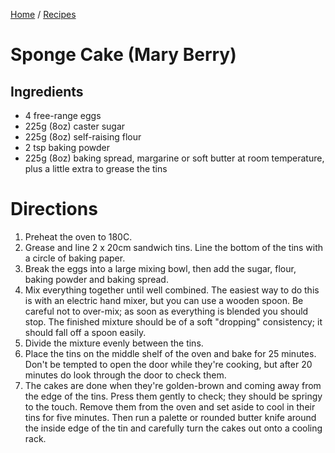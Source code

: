 [Home](../README.md) / [Recipes](README.md)

# Sponge Cake (Mary Berry)

## Ingredients
- 4 free-range eggs
- 225g (8oz) caster sugar
- 225g (8oz) self-raising flour
- 2 tsp baking powder
- 225g (8oz) baking spread, margarine or soft butter at room temperature, plus a little extra to grease the tins

# Directions
1. Preheat the oven to 180C.
1. Grease and line 2 x 20cm sandwich tins.  Line the bottom of the tins with a circle of baking paper.
1. Break the eggs into a large mixing bowl, then add the sugar, flour, baking powder and baking spread.
1. Mix everything together until well combined. The easiest way to do this is with an electric hand mixer,
    but you can use a wooden spoon. Be careful not to over-mix; as soon as everything is blended you should
    stop. The finished mixture should be of a soft "dropping" consistency; it should fall off a spoon easily.
1. Divide the mixture evenly between the tins.
1. Place the tins on the middle shelf of the oven and bake for 25 minutes. Don't be tempted to open the
    door while they're cooking, but after 20 minutes do look through the door to check them.
1. The cakes are done when they're golden-brown and coming away from the edge of the tins.
    Press them gently to check; they should be springy to the touch. Remove them from the oven and set
    aside to cool in their tins for five minutes. Then run a palette or rounded butter knife around the
    inside edge of the tin and carefully turn the cakes out onto a cooling rack.
